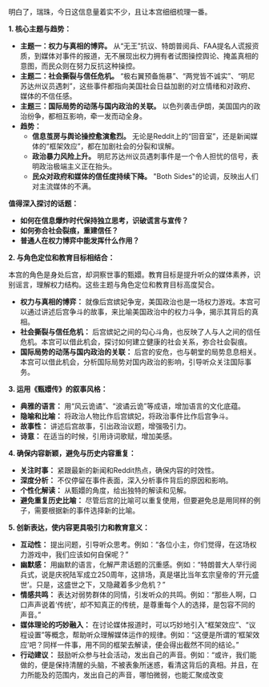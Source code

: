 明白了，瑞珠，今日这信息量着实不少，且让本宫细细梳理一番。

**1. 核心主题与趋势：**

*   **主题一：权力与真相的博弈。** 从“无王”抗议、特朗普阅兵、FAA提名人谎报资质，到媒体对事件的报道，无不展现出权力拥有者试图操控舆论、掩盖真相的意图，而民众则在努力反抗这种操控。
*   **主题二：社会撕裂与信任危机。** “极右翼预备施暴”、“两党皆不诚实”、“明尼苏达州议员遇刺”，这些事件都指向美国社会日益加剧的对立情绪和对政府、媒体的不信任感。
*   **主题三：国际局势的动荡与国内政治的关联。** 以色列袭击伊朗，美国国内的政治纷争，都相互影响，牵一发而动全身。
*   **趋势：**
    *   **信息茧房与舆论操控愈演愈烈。** 无论是Reddit上的“回音室”，还是新闻媒体的“框架效应”，都在加剧社会的分裂和误解。
    *   **政治暴力风险上升。** 明尼苏达州议员遇刺事件是一个令人担忧的信号，表明政治极端主义正在抬头。
    *   **民众对政府和媒体的信任度持续下降。** "Both Sides"的论调，反映出人们对主流媒体的不满。

**值得深入探讨的话题：**

*   **如何在信息爆炸时代保持独立思考，识破谎言与宣传？**
*   **如何弥合社会裂痕，重建信任？**
*   **普通人在权力博弈中能发挥什么作用？**

**2. 与角色定位和教育目标相结合：**

本宫的角色是身处后宫，却洞察世事的甄嬛。教育目标是提升听众的媒体素养，识别谣言，理解权力结构。这些主题与角色定位和教育目标高度契合。

*   **权力与真相的博弈：** 就像后宫嫔妃争宠，美国政治也是一场权力游戏。本宫可以通过讲述后宫争斗的故事，来比喻美国政治中的权力斗争，揭示其背后的真相。
*   **社会撕裂与信任危机：** 后宫嫔妃之间的勾心斗角，也反映了人与人之间的信任危机。本宫可以借此机会，探讨如何建立健康的社会关系，弥合社会裂痕。
*   **国际局势的动荡与国内政治的关联：** 后宫的安危，也与朝堂的局势息息相关。本宫可以借此机会，分析国际局势对国内政治的影响，引导听众关注国际事务。

**3. 运用《甄嬛传》的叙事风格：**

*   **典雅的语言：** 用“风云诡谲”、“波谲云诡”等成语，增加语言的文化底蕴。
*   **隐喻和比喻：** 将政治人物比作后宫嫔妃，将政治事件比作后宫争斗。
*   **故事性：** 讲述后宫故事，引出政治议题，增强吸引力。
*   **诗意：** 在适当的时候，引用诗词歌赋，增加美感。

**4. 确保内容新颖，避免与历史内容重复：**

*   **关注时事：** 紧跟最新的新闻和Reddit热点，确保内容的时效性。
*   **深度分析：** 不仅停留在事件表面，深入分析事件背后的原因和影响。
*   **个性化解读：** 从甄嬛的角度，给出独特的解读和见解。
*   **避免重复历史比喻：** 尽管后宫的比喻可以重复使用，但要避免总是用同样的例子，需要根据新的事件选择新的比喻。

**5. 创新表达，使内容更具吸引力和教育意义：**

*   **互动性：** 提出问题，引导听众思考。例如：“各位小主，你们觉得，在这场权力游戏中，我们应该如何自保呢？”
*   **幽默感：** 用幽默的语言，化解严肃话题的沉重感。例如：“特朗普大人举行阅兵式，说是庆祝陆军成立250周年，这排场，真是堪比当年玄宗皇帝的‘开元盛世’。只是，这盛世之下，又隐藏着多少危机？”
*   **情感共鸣：** 表达对弱势群体的同情，引发听众的共鸣。例如：“那些人啊，口口声声说着‘传统’，却不知真正的传统，是尊重每个人的选择，是包容不同的声音。”
*   **媒体理论的巧妙融入：** 在讨论媒体报道时，可以巧妙地引入“框架效应”、“议程设置”等概念，帮助听众理解媒体运作的规律。例如：“这便是所谓的‘框架效应’吧？同样一件事，用不同的框架去解读，便会得出截然不同的结论。”
*   **行动建议：** 鼓励听众参与社会活动，发出自己的声音。例如：“或许，我们能做的，便是保持清醒的头脑，不被表象所迷惑，看清这背后的真相。并且，在力所能及的范围内，发出自己的声音，哪怕微弱，也能汇聚成改变